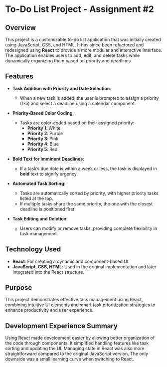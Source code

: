 # To-Do List Project - Assignment #2

## Overview
This project is a customizable to-do list application that was initially created using JavaScript, CSS, and HTML. It has since been refactored and redesigned using **React** to provide a more modular and interactive interface. The application enables users to add, edit, and delete tasks while dynamically organizing them based on priority and deadlines.

## Features
- **Task Addition with Priority and Date Selection**:
  - When a new task is added, the user is prompted to assign a priority (1-5) and select a deadline using a calendar component.
  
- **Priority-Based Color Coding**:
  - Tasks are color-coded based on their assigned priority:
    - **Priority 1**: White
    - **Priority 2**: Purple
    - **Priority 3**: Pink
    - **Priority 4**: Blue
    - **Priority 5**: Red

- **Bold Text for Imminent Deadlines**:
  - If a task’s due date is within a week or less, the task is displayed in **bold** text to signify urgency.

- **Automated Task Sorting**:
  - Tasks are automatically sorted by priority, with higher priority tasks listed at the top.
  - If multiple tasks share the same priority, the one with the closest deadline is positioned first.

- **Task Editing and Deletion**:
  - Users can modify or remove tasks, providing complete flexibility in task management.

## Technology Used
- **React**: For creating a dynamic and component-based UI.
- **JavaScript, CSS, HTML**: Used in the original implementation and later integrated into the React structure.

## Purpose
This project demonstrates effective task management using React, combining intuitive UI elements and smart task prioritization strategies to enhance productivity and user experience.

## Development Experience Summary
Using React made development easier by allowing better organization of the code through components. It simplified handling features like task sorting and updating the UI. Managing state in React was also more straightforward compared to the original JavaScript version. The only downside was a small learning curve when switching to React.
